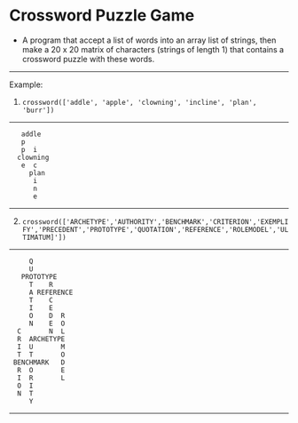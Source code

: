 # Crossword Puzzle Game
- A program that accept a list of words into an array list of strings, then make a 20 x 20 matrix of 
characters (strings of length 1) that contains a crossword puzzle with these words. 

----
Example:

1. `crossword(['addle', 'apple', 'clowning', 'incline', 'plan', 'burr'])`
--------------------------------------------------
                    
                    
                    
                    
                    
                    
                    
                    
                    
                    
       addle        
       p            
       p  i         
      clowning      
       e  c         
         plan       
          i         
          n         
          e         
                    
--------------------------------------------------
2. `crossword(['ARCHETYPE','AUTHORITY','BENCHMARK','CRITERION','EXEMPLIFY','PRECEDENT','PROTOTYPE','QUOTATION','REFERENCE','ROLEMODEL','ULTIMATUM]'])`
--------------------------------------------------
         Q              
         U              
       PROTOTYPE        
         T    R         
         A REFERENCE    
         T    C         
         I    E         
         O    D  R      
         N    E  O      
      C       N  L      
      R  ARCHETYPE      
      I  U       M      
      T  T       O      
     BENCHMARK   D      
      R  O       E      
      I  R       L      
      O  I              
      N  T              
         Y              
                    
--------------------------------------------------

